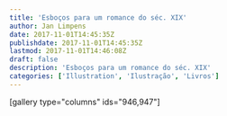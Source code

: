 ```yaml
---
title: 'Esboços para um romance do séc. XIX'
author: Jan Limpens
date: 2017-11-01T14:45:35Z
publishdate: 2017-11-01T14:45:35Z
lastmod: 2017-11-01T14:46:08Z
draft: false
description: 'Esboços para um romance do séc. XIX'
categories: ['Illustration', 'Ilustração', 'Livros']
---
```


[gallery type="columns" ids="946,947"]
